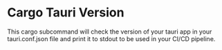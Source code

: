 # Cargo Tauri Version
This cargo subcommand will check the version of your tauri app in your tauri.conf.json file and print it to stdout to be used in your CI/CD pipeline.